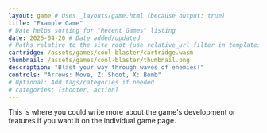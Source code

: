 ```yaml
---
layout: game # Uses _layouts/game.html (because output: true)
title: "Example Game"
# Date helps sorting for "Recent Games" listing
date: 2025-04-20 # Date added/updated
# Paths relative to the site root (use relative_url filter in templates)
cartridge: /assets/games/cool-blaster/cartridge.wasm
thumbnail: /assets/games/cool-blaster/thumbnail.png
description: "Blast your way through waves of enemies!"
controls: "Arrows: Move, Z: Shoot, X: Bomb"
# Optional: Add tags/categories if needed
# categories: [shooter, action]
---
```


This is where you could write more about the game's development or features if you want it on the individual game page.